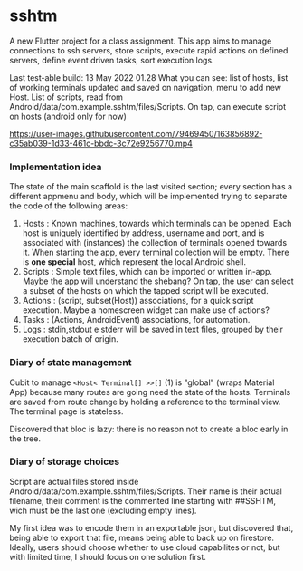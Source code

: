 # sshtm

A new Flutter project for a class assignment. This app aims to manage connections to ssh servers, store scripts, execute rapid actions on defined servers, define event driven tasks, sort execution logs.

Last test-able build: 13  May 2022 01.28
What you can see: list of hosts, list of working terminals updated and saved on navigation, menu to add new Host. List of scripts, read from Android/data/com.example.sshtm/files/Scripts. On tap, can execute script on hosts (android only for now)



https://user-images.githubusercontent.com/79469450/163856892-c35ab039-1d33-461c-bbdc-3c72e9256770.mp4



### Implementation idea


The state of the main scaffold is the last visited section; every section has a different appmenu and body, which will be implemented trying to separate the code of the following areas:

1. Hosts : Known machines, towards which terminals can be opened. Each host is uniquely identified by address, username and port, and is associated with (instances) the collection of terminals opened towards it. When starting the app, every terminal collection will be empty. There is **one special** host, which represent the local Android shell.
2. Scripts : Simple text files, which can be imported or written in-app. Maybe the app will understand the shebang? On tap, the user can select a subset of the hosts on which the tapped script will be executed.
3. Actions : (script, subset(Host)) associations, for a quick script execution. Maybe a homescreen widget can make use of actions?
4. Tasks : (Actions, AndroidEvent) associations, for automation.
5. Logs : stdin,stdout e stderr will be saved in text files, grouped by their execution batch of origin.

### Diary of state management

Cubit to manage `<Host< Terminal[] >>[]` (1) is "global" (wraps Material App) because many routes are going need the state of the hosts.
Terminals are saved from route change by holding a reference to the terminal view. The terminal page is stateless.

Discovered that bloc is lazy: there is no reason not to create a bloc early in the tree.

### Diary of storage choices

Script are actual files stored inside Android/data/com.example.sshtm/files/Scripts. Their name is their actual filename, their comment is
the commented line starting with ##SSHTM, wich must be the last one (excluding empty lines).

My first idea was to encode them in an exportable json, but discovered that, being able to export that file, means being able to back up on firestore. Ideally, users should choose whether to use cloud capabilites or not, but with limited time, I should focus on one solution first.